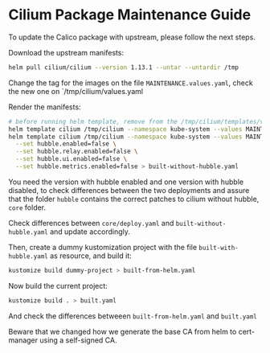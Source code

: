 # Cilium Package Maintenance Guide

To update the Calico package with upstream, please follow the next steps.

Download the upstream manifests:

```bash
helm pull cilium/cilium --version 1.13.1 --untar --untardir /tmp
```

Change the tag for the images on the file `MAINTENANCE.values.yaml`, check the new one on `/tmp/cilium/values.yaml

Render the manifests:

```bash
# before running helm template, remove from the /tmp/cilium/templates/validation.yaml the ServiceMonitor capability check, otherwise it will not work
helm template cilium /tmp/cilium --namespace kube-system --values MAINTENANCE.values.yaml > built-with-hubble.yaml
helm template cilium /tmp/cilium --namespace kube-system --values MAINTENANCE.values.yaml \
  --set hubble.enabled=false \
  --set hubble.relay.enabled=false \
  --set hubble.ui.enabled=false \
  --set hubble.metrics.enabled=false > built-without-hubble.yaml
```

You need the version with hubble enabled and one version with hubble disabled, to check differences between the two
deployments and assure that the folder `hubble` contains the correct patches to cilium without hubble, `core` folder.

Check differences between `core/deploy.yaml` and `built-without-hubble.yaml` and update accordingly.

Then, create a dummy kustomization project with the file `built-with-hubble.yaml` as resource, and build it:

```bash
kustomize build dummy-project > built-from-helm.yaml
```

Now build the current project:

```bash
kustomize build . > built.yaml
```

And check the differences betweeen `built-from-helm.yaml` and `built.yaml`

Beware that we changed how we generate the base CA from helm to cert-manager using a self-signed CA.